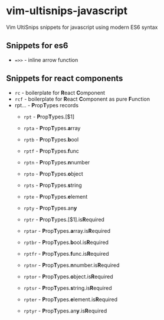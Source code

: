 # vim-ultisnips-javascript
Vim  UltiSnips snippets for javascript using modern ES6 syntax

## Snippets for es6

* `=>>` - inline arrow function

## Snippets for react components

* `rc` - boilerplate for **R**eact **C**omponent
* `rcf` - boilerplate for **R**eact **C**omponent as pure **F**unction
* rpt... - **P**rop**T**ypes records
  * ``rpt`` - **P**rop**T**ypes.[$1]
  * ``rpta`` - **P**rop**T**ypes.**a**rray
  * ``rptb`` - **P**rop**T**ypes.**b**ool
  * ``rptf`` - **P**rop**T**ypes.**f**unc
  * ``rptn`` - **P**rop**T**ypes.**n**number
  * ``rpto`` - **P**rop**T**ypes.**o**bject
  * ``rpts`` - **P**rop**T**ypes.**s**tring
  * ``rpte`` - **P**rop**T**ypes.**e**lement
  * ``rpty`` - **P**rop**T**ypes.an**y**

  * ``rptr`` - **P**rop**T**ypes.[$1].is**R**equired
  * ``rptar`` - **P**rop**T**ypes.**a**rray.is**R**equired
  * ``rptbr`` - **P**rop**T**ypes.**b**ool.is**R**equired
  * ``rptfr`` - **P**rop**T**ypes.**f**unc.is**R**equired
  * ``rptnr`` - **P**rop**T**ypes.**n**number.is**R**equired
  * ``rptor`` - **P**rop**T**ypes.**o**bject.is**R**equired
  * ``rptsr`` - **P**rop**T**ypes.**s**tring.is**R**equired
  * ``rpter`` - **P**rop**T**ypes.**e**lement.is**R**equired
  * ``rptyr`` - **P**rop**T**ypes.an**y**.is**R**equired
